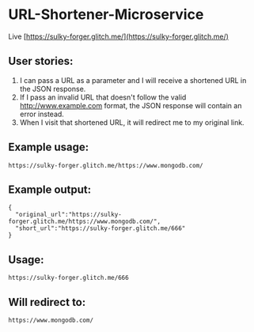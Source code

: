 # URL-Shortener-Microservice
Live [https://sulky-forger.glitch.me/](https://sulky-forger.glitch.me/)

## User stories:
1. I can pass a URL as a parameter and I will receive a shortened URL in the JSON response.
2. If I pass an invalid URL that doesn't follow the valid http://www.example.com format, the JSON response will contain an error instead.
3. When I visit that shortened URL, it will redirect me to my original link.

## Example usage:
`https://sulky-forger.glitch.me/https://www.mongodb.com/`  

## Example output:
```
{ 
  "original_url":"https://sulky-forger.glitch.me/https://www.mongodb.com/",  
  "short_url":"https://sulky-forger.glitch.me/666" 
}
```

## Usage:
`https://sulky-forger.glitch.me/666`

## Will redirect to:
`https://www.mongodb.com/`